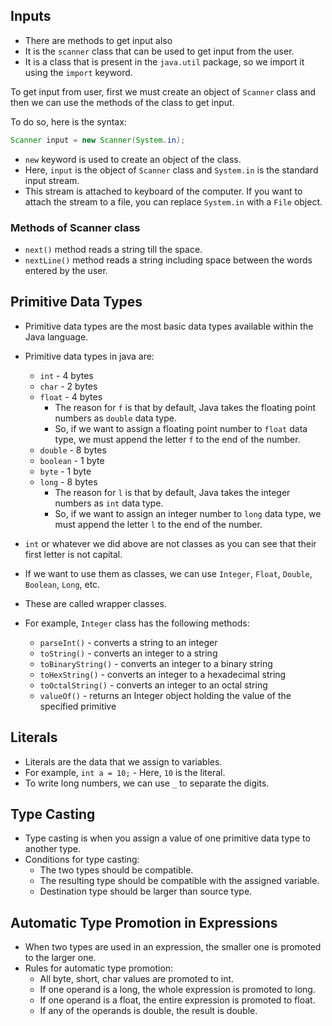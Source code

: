 ## Inputs

- There are methods to get input also
- It is the `scanner` class that can be used to get input from the user.
- It is a class that is present in the `java.util` package, so we import it using the `import` keyword.

To get input from user, first we must create an object of `Scanner` class and then we can use the methods of the class to get input.

To do so, here is the syntax:

```java
Scanner input = new Scanner(System.in);
``` 

- `new` keyword is used to create an object of the class.
- Here, `input` is the object of `Scanner` class and `System.in` is the standard input stream.
- This stream is attached to keyboard of the computer. If you want to attach the stream to a file, you can replace `System.in` with a `File` object.

### Methods of Scanner class

- `next()` method reads a string till the space.
- `nextLine()` method reads a string including space between the words entered by the user.


## Primitive Data Types

- Primitive data types are the most basic data types available within the Java language.
- Primitive data types in java are:
  - `int` - 4 bytes
  - `char` - 2 bytes
  - `float` - 4 bytes
    - The reason for `f` is that by default, Java takes the floating point numbers as `double` data type.
    - So, if we want to assign a floating point number to `float` data type, we must append the letter `f` to the end of the number.
  - `double` - 8 bytes
  - `boolean` - 1 byte
  - `byte` - 1 byte
  - `long` - 8 bytes
    - The reason for `l` is that by default, Java takes the integer numbers as `int` data type.
    - So, if we want to assign an integer number to `long` data type, we must append the letter `l` to the end of the number.

- `int` or whatever we did above are not classes as you can see that their first letter is not capital.
- If we want to use them as classes, we can use `Integer`, `Float`, `Double`, `Boolean`, `Long`, etc.
- These are called wrapper classes.
- For example, `Integer` class has the following methods:
  - `parseInt()` - converts a string to an integer
  - `toString()` - converts an integer to a string
  - `toBinaryString()` - converts an integer to a binary string
  - `toHexString()` - converts an integer to a hexadecimal string
  - `toOctalString()` - converts an integer to an octal string
  - `valueOf()` - returns an Integer object holding the value of the specified primitive

## Literals

- Literals are the data that we assign to variables.
- For example, `int a = 10;` - Here, `10` is the literal.
- To write long numbers, we can use `_` to separate the digits.

## Type Casting

- Type casting is when you assign a value of one primitive data type to another type.
- Conditions for type casting:
  - The two types should be compatible.
  - The resulting type should be compatible with the assigned variable.
  - Destination type should be larger than source type.

## Automatic Type Promotion in Expressions

- When two types are used in an expression, the smaller one is promoted to the larger one.
- Rules for automatic type promotion:
  - All byte, short, char values are promoted to int.
  - If one operand is a long, the whole expression is promoted to long.
  - If one operand is a float, the entire expression is promoted to float.
  - If any of the operands is double, the result is double.